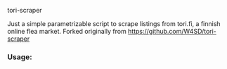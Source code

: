 tori-scraper

Just a simple parametrizable script to scrape listings from tori.fi, a finnish online flea market. Forked originally from https://github.com/W4SD/tori-scraper 

### Usage:



